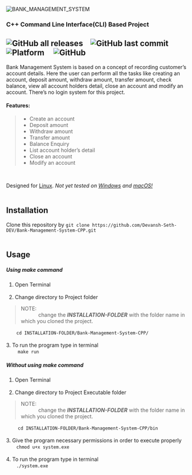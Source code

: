 ![BANK_MANAGEMENT_SYSTEM](https://user-images.githubusercontent.com/129330424/228775837-61e53e15-e065-4318-a881-1aefeb13c945.png)

### C++ Command Line Interface(CLI) Based Project

![GitHub all releases](https://img.shields.io/github/downloads/Devansh-Seth-DEV/Bank-Management-System-CPP/total) &nbsp;&nbsp; ![GitHub last commit](https://img.shields.io/github/last-commit/Devansh-Seth-DEV/Bank-Management-System-CPP) &nbsp; &nbsp; ![Platform](https://img.shields.io/badge/platform-linux-blueviolet) &nbsp; &nbsp; ![GitHub](https://img.shields.io/badge/license-MIT-green)
---

Bank Management System is based on a concept of recording customer’s account details. Here the user can perform all the tasks like creating an account, deposit amount, withdraw amount, transfer amount, check balance, view all account holders detail, close an account and modify an account. There’s no login system for this project.
<br>

#### Features:
> * Create an account
> * Deposit amount
> * Withdraw amount
> * Transfer amount
> * Balance Enquiry
> * List account holder’s detail
> * Close an account
> * Modify an account
<br>

Designed for [Linux](https://www.linux.org/). *Not yet tested on [Windows](https://www.microsoft.com/en-in) and [macOS!](https://support.apple.com/en-in/macos)*
<br><br>

Installation
---
Clone this repository by
`git clone https://github.com/Devansh-Seth-DEV/Bank-Management-System-CPP.git`
<br><br>

Usage
---
##### Using ***make*** command
1. Open Terminal <br><br>
2. Change directory to Project folder <br>
> NOTE: <br> &nbsp; &nbsp; &nbsp; &nbsp; &nbsp; &nbsp; change the ***INSTALLATION-FOLDER*** with the folder name in which you cloned the project. <br>

&nbsp; &nbsp; &nbsp; &nbsp;`cd INSTALLATION-FOLDER/Bank-Management-System-CPP/` <br><br>
3. To run the program type in terminal <br> &nbsp; &nbsp; &nbsp; &nbsp; `make run`


##### Without using ***make*** command
1. Open Terminal <br><br>
2. Change directory to Project Executable folder <br> 
> NOTE: <br> &nbsp; &nbsp; &nbsp; &nbsp; &nbsp; &nbsp; change the ***INSTALLATION-FOLDER*** with the folder name in which you cloned the project. <br>

&nbsp; &nbsp; &nbsp; &nbsp; `cd INSTALLATION-FOLDER/Bank-Management-System-CPP/bin` <br><br>
3. Give the program necessary permissions in order to execute properly <br> &nbsp; &nbsp; &nbsp; &nbsp;`chmod u+x system.exe` <br><br>
4. To run the program type in terminal <br> &nbsp; &nbsp; &nbsp; &nbsp;`./system.exe`
